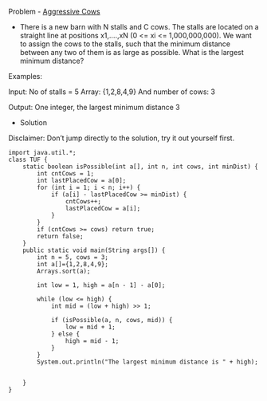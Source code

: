 Problem - [Aggressive Cows](https://www.spoj.com/problems/AGGRCOW/)

- There is a new barn with N stalls and C cows. The stalls are located on a straight line at positions x1,….,xN (0 <= xi <= 1,000,000,000). We want to assign the cows to the stalls, such that the minimum distance between any two of them is as large as possible. What is the largest minimum distance?

Examples:

Input: No of stalls = 5 
       Array: {1,2,8,4,9}
       And number of cows: 3

Output: One integer, the largest minimum distance 3

- Solution

Disclaimer: Don’t jump directly to the solution, try it out yourself first.

```
import java.util.*;
class TUF {
    static boolean isPossible(int a[], int n, int cows, int minDist) {
        int cntCows = 1;
        int lastPlacedCow = a[0];
        for (int i = 1; i < n; i++) {
            if (a[i] - lastPlacedCow >= minDist) {
                cntCows++;
                lastPlacedCow = a[i];
            }
        }
        if (cntCows >= cows) return true;
        return false;
    }
    public static void main(String args[]) {
        int n = 5, cows = 3;
        int a[]={1,2,8,4,9};
        Arrays.sort(a);

        int low = 1, high = a[n - 1] - a[0];

        while (low <= high) {
            int mid = (low + high) >> 1;

            if (isPossible(a, n, cows, mid)) {
                low = mid + 1;
            } else {
                high = mid - 1;
            }
        }
        System.out.println("The largest minimum distance is " + high);


    }
}
```
